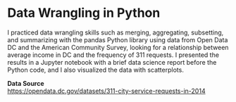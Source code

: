 # Data Wrangling in Python
I practiced data wrangling skills such as merging, aggregating, subsetting, and summarizing with the pandas Python library using data from Open Data DC and the American Community Survey, looking for a relationship between average income in DC and the frequency of 311 requests. I presented the results in a Jupyter notebook with a brief data science report before the Python code, and I also visualized the data with scatterplots.

**Data Source**
<br>
https://opendata.dc.gov/datasets/311-city-service-requests-in-2014

